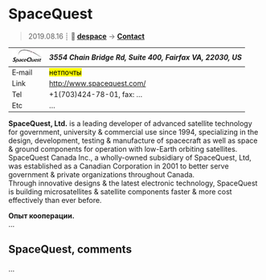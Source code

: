 # SpaceQuest
> 2019.08.16 ┊ **🚀 [despace](index.md)** → **[Contact](contact.md)**

|[![](f/contact/s/spacequest_logo1_thumb.jpg)](f/contact/s/spacequest_logo1.png)|*3554 Chain Bridge Rd, Suite 400, Fairfax VA, 22030, US*|
|:--|:--|
|E‑mail| <mark>нетпочты</mark> |
|Link| <http://www.spacequest.com/>  |
|Tel| +1(703)424-78-01, fax: … |
|Etc| … |

**SpaceQuest, Ltd.** is a leading developer of advanced satellite technology for government, university & commercial use since 1994, specializing in the design, development, testing & manufacture of spacecraft as well as space & ground components for operation with low-Earth orbiting satellites.  
SpaceQuest Canada Inc., a wholly-owned subsidiary of SpaceQuest, Ltd, was established as a Canadian Corporation in 2001 to better serve government & private organizations throughout Canada.  
Through innovative designs & the latest electronic technology, SpaceQuest is building microsatellites & satellite components faster & more cost effectively than ever before.

**Опыт кооперации.**  
…


<p style="page-break-after:always"> </p>

## SpaceQuest, comments

…

